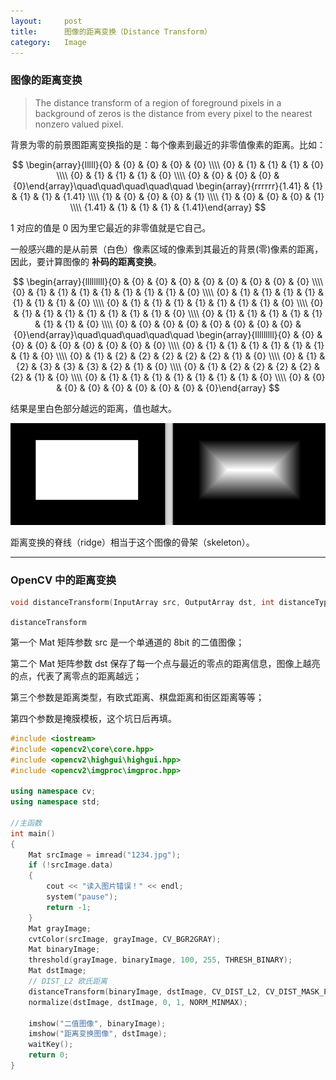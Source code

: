```yaml
---
layout:     post
title:      图像的距离变换（Distance Transform）
category:   Image
---
```


### 图像的距离变换

> The distance transform of a region of foreground pixels in a background of zeros is the distance from every pixel to the nearest nonzero valued pixel.

背景为零的前景图距离变换指的是：每个像素到最近的非零值像素的距离。比如：

$$
\begin{array}{lllll}{0} & {0} & {0} & {0} & {0} \\\\ {0} & {1} & {1} & {1} & {0} \\\\ {0} & {1} & {1} & {1} & {0} \\\\ {0} & {0} & {0} & {0} & {0}\end{array}\quad\quad\quad\quad\quad
\begin{array}{rrrrrr}{1.41} & {1} & {1} & {1} & {1.41} \\\\ {1} & {0} & {0} & {0} & {1} \\\\ {1} & {0} & {0} & {0} & {1} \\\\ {1.41} & {1} & {1} & {1} & {1.41}\end{array}
$$

<!--more-->

1 对应的值是 0 因为里它最近的非零值就是它自己。

一般感兴趣的是从前景（白色）像素区域的像素到其最近的背景(零)像素的距离，因此，要计算图像的 **补码的距离变换**。

$$
\begin{array}{lllllllll}{0} & {0} & {0} & {0} & {0} & {0} & {0} & {0} & {0} \\\\ {0} & {1} & {1} & {1} & {1} & {1} & {1} & {1} & {0} \\\\ {0} & {1} & {1} & {1} & {1} & {1} & {1} & {1} & {0} \\\\ {0} & {1} & {1} & {1} & {1} & {1} & {1} & {1} & {0} \\\\ {0} & {1} & {1} & {1} & {1} & {1} & {1} & {1} & {0} \\\\ {0} & {1} & {1} & {1} & {1} & {1} & {1} & {1} & {0} \\\\ {0} & {0} & {0} & {0} & {0} & {0} & {0} & {0} & {0}\end{array}\quad\quad\quad\quad\quad
\begin{array}{lllllllll}{0} & {0} & {0} & {0} & {0} & {0} & {0} & {0} & {0} \\\\ {0} & {1} & {1} & {1} & {1} & {1} & {1} & {1} & {0} \\\\ {0} & {1} & {2} & {2} & {2} & {2} & {2} & {1} & {0} \\\\ {0} & {1} & {2} & {3} & {3} & {3} & {2} & {1} & {0} \\\\ {0} & {1} & {2} & {2} & {2} & {2} & {2} & {1} & {0} \\\\ {0} & {1} & {1} & {1} & {1} & {1} & {1} & {1} & {0} \\\\ {0} & {0} & {0} & {0} & {0} & {0} & {0} & {0} & {0}\end{array}
$$

结果是里白色部分越远的距离，值也越大。

![1560329552883](\images\ImageProcessing\距离变换.png)

距离变换的脊线（ridge）相当于这个图像的骨架（skeleton）。

------

### OpenCV 中的距离变换

```c++
void distanceTransform(InputArray src, OutputArray dst, int distanceType, int maskSize)
```

`distanceTransform` 

第一个 Mat 矩阵参数 src 是一个单通道的 8bit 的二值图像；

第二个 Mat 矩阵参数 dst 保存了每一个点与最近的零点的距离信息，图像上越亮的点，代表了离零点的距离越远；

第三个参数是距离类型，有欧式距离、棋盘距离和街区距离等等；

第四个参数是掩膜模板，这个坑日后再填。

```c++
#include <iostream>
#include <opencv2\core\core.hpp>
#include <opencv2\highgui\highgui.hpp>
#include <opencv2\imgproc\imgproc.hpp>

using namespace cv;
using namespace std;

//主函数
int main()
{
    Mat srcImage = imread("1234.jpg");
    if (!srcImage.data)
    {
        cout << "读入图片错误！" << endl;
        system("pause");
        return -1;
    }
    Mat grayImage;
    cvtColor(srcImage, grayImage, CV_BGR2GRAY);
    Mat binaryImage;
    threshold(grayImage, binaryImage, 100, 255, THRESH_BINARY); 
    Mat dstImage;
    // DIST_L2 欧氏距离
    distanceTransform(binaryImage, dstImage, CV_DIST_L2, CV_DIST_MASK_PRECISE);
    normalize(dstImage, dstImage, 0, 1, NORM_MINMAX);
    
    imshow("二值图像", binaryImage);
    imshow("距离变换图像", dstImage);
    waitKey();
    return 0;
}
```



